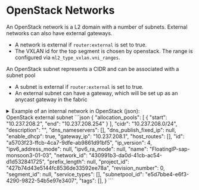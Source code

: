 # OpenStack Networks
An OpenStack network is a L2 domain with a number of subnets. External networks can also have external gateways.

 * A network is external if `router:external` is set to true.
 * The VXLAN id for the top segment is chosen by openstack. The range is configured via `ml2_type_vxlan.vni_ranges`.

An OpenStack subnet represents a CIDR and can be associated with a subnet pool

 * A subnet is external if `router:external` is set to true.
 * An external subnet can have a gateway, which will be set up as an anycast gateway in the fabric

<details>
    <summary>Example of an internal network in OpenStack (json):</summary>
```json
{
  "admin_state_up": true,
  "availability_zone_hints": [],
  "availability_zones": [
    "qa-de-1a",
    "qa-de-1b"
  ],
  "description": "",
  "dns_domain": "",
  "id": "a7ec6c35-4e17-4e97-aa2b-0d93e56bb6c7",
  "ipv4_address_scope": null,
  "ipv6_address_scope": null,
  "is_default": null,
  "is_vlan_transparent": null,
  "mtu": 8950,
  "name": "cc-demo_private",
  "port_security_enabled": false,
  "project_id": "e9141fb24eee4b3e9f25ae69cda31132",
  "provider:network_type": null,
  "provider:physical_network": null,
  "provider:segmentation_id": null,
  "revision_number": 10421,
  "qos_policy_id": null,
  "router:external": false,
  "segments": [
    {
      "provider:network_type": "vxlan",
      "provider:physical_network": null,
      "provider:segmentation_id": 10091
    },
    {
      "provider:network_type": "vlan",
      "provider:physical_network": "cp090",
      "provider:segmentation_id": 2108
    },
    {
      "provider:network_type": "vlan",
      "provider:physical_network": "bb92",
      "provider:segmentation_id": 2046
    }
  ],
  "shared": false,
  "status": "ACTIVE",
  "subnets": [
    "0e1e5315-5b18-4af7-a63f-6369aadfbc19",
    "98697330-3e9e-4308-b351-eec5fcffe5b7"
  ],
  "tags": [],
}

```
</details>

<details>
    <summary>Example of an external network in OpenStack (json):</summary>
```json
{
  "admin_state_up": true,
  "availability_zone_hints": [],
  "availability_zones": [
    "qa-de-1a",
    "qa-de-1b"
  ],
  "description": "",
  "dns_domain": "",
  "id": "430991b3-da0d-41cb-ac54-d1d532841725",
  "ipv4_address_scope": "78dac149-7c96-4a38-b08d-8049f3abaf17",
  "ipv6_address_scope": null,
  "is_default": true,
  "is_vlan_transparent": null,
  "mtu": 8950,
  "name": "FloatingIP-external-monsoon3-03",
  "port_security_enabled": false,
  "project_id": "427b74d43e5144fc8536de33592ee78a",
  "provider:network_type": null,
  "provider:physical_network": null,
  "provider:segmentation_id": null,
  "qos_policy_id": null,
  "revision_number": 10421,
  "router:external": true,
  "segments": [
    {
      "provider:network_type": "vxlan",
      "provider:physical_network": null,
      "provider:segmentation_id": 10025
    },
    {
      "provider:network_type": "vlan",
      "provider:physical_network": "bb92",
      "provider:segmentation_id": 2412
    },
    {
      "provider:network_type": "vlan",
      "provider:physical_network": "cp090",
      "provider:segmentation_id": 2049
    }
  ],
  "shared": false,
  "status": "ACTIVE",
  "subnets": [
    "a5703f23-ffcb-4ca7-9dfe-ab9861d91bf5",
    "ac736737-1969-4e2c-9f6d-81b8b5278dd7",
    "c62a3c29-9fb0-4604-bf61-b8f8ff6c6777"
  ],
  "tags": [],
}
```
</details>

<detail>
    <summary>OpenStack external subnet
```json
{
  "allocation_pools": [
    {
      "start": "10.237.208.2",
      "end": "10.237.208.254"
    }
  ],
  "cidr": "10.237.208.0/24",
  "description": "",
  "dns_nameservers": [],
  "dns_publish_fixed_ip": null,
  "enable_dhcp": true,
  "gateway_ip": "10.237.208.1",
  "host_routes": [],
  "id": "a5703f23-ffcb-4ca7-9dfe-ab9861d91bf5",
  "ip_version": 4,
  "ipv6_address_mode": null,
  "ipv6_ra_mode": null,
  "name": "FloatingIP-sap-monsoon3-01-03",
  "network_id": "430991b3-da0d-41cb-ac54-d1d532841725",
  "prefix_length": null,
  "project_id": "427b74d43e5144fc8536de33592ee78a",
  "revision_number": 0,
  "segment_id": null,
  "service_types": [],
  "subnetpool_id": "e5d7bbe4-e6f3-4290-9822-54b5e97e3407",
  "tags": [],
}
```
</detail>
